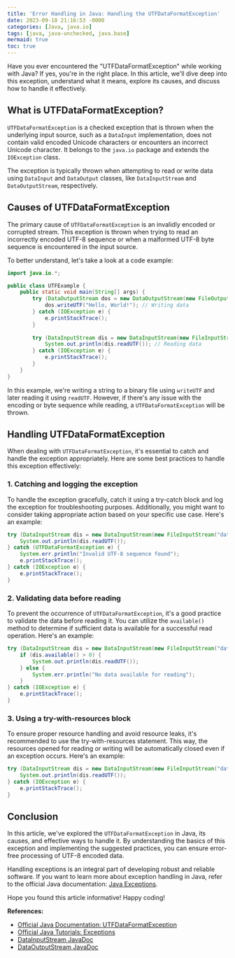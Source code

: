```yaml
---
title: 'Error Handling in Java: Handling the UTFDataFormatException'
date: 2023-09-18 21:16:53 -0000
categories: [Java, java.io]
tags: [java, java-unchecked, java.base]
mermaid: true
toc: true
---
```



Have you ever encountered the "UTFDataFormatException" while working with Java? If yes, you're in the right place. In this article, we'll dive deep into this exception, understand what it means, explore its causes, and discuss how to handle it effectively.

## What is UTFDataFormatException?

`UTFDataFormatException` is a checked exception that is thrown when the underlying input source, such as a `DataInput` implementation, does not contain valid encoded Unicode characters or encounters an incorrect Unicode character. It belongs to the `java.io` package and extends the `IOException` class.

The exception is typically thrown when attempting to read or write data using `DataInput` and `DataOutput` classes, like `DataInputStream` and `DataOutputStream`, respectively.

## Causes of UTFDataFormatException

The primary cause of `UTFDataFormatException` is an invalidly encoded or corrupted stream. This exception is thrown when trying to read an incorrectly encoded UTF-8 sequence or when a malformed UTF-8 byte sequence is encountered in the input source.

To better understand, let's take a look at a code example:

```java
import java.io.*;

public class UTFExample {
    public static void main(String[] args) {
        try (DataOutputStream dos = new DataOutputStream(new FileOutputStream("data.bin"))) {
            dos.writeUTF("Hello, World!"); // Writing data
        } catch (IOException e) {
            e.printStackTrace();
        }
        
        try (DataInputStream dis = new DataInputStream(new FileInputStream("data.bin"))) {
            System.out.println(dis.readUTF()); // Reading data
        } catch (IOException e) {
            e.printStackTrace();
        }
    }
}
```

In this example, we're writing a string to a binary file using `writeUTF` and later reading it using `readUTF`. However, if there's any issue with the encoding or byte sequence while reading, a `UTFDataFormatException` will be thrown.

## Handling UTFDataFormatException

When dealing with `UTFDataFormatException`, it's essential to catch and handle the exception appropriately. Here are some best practices to handle this exception effectively:

### 1. Catching and logging the exception

To handle the exception gracefully, catch it using a try-catch block and log the exception for troubleshooting purposes. Additionally, you might want to consider taking appropriate action based on your specific use case. Here's an example:

```java
try (DataInputStream dis = new DataInputStream(new FileInputStream("data.bin"))) {
    System.out.println(dis.readUTF());
} catch (UTFDataFormatException e) {
    System.err.println("Invalid UTF-8 sequence found");
    e.printStackTrace();
} catch (IOException e) {
    e.printStackTrace();
}
```

### 2. Validating data before reading

To prevent the occurrence of `UTFDataFormatException`, it's a good practice to validate the data before reading it. You can utilize the `available()` method to determine if sufficient data is available for a successful read operation. Here's an example:

```java
try (DataInputStream dis = new DataInputStream(new FileInputStream("data.bin"))) {
    if (dis.available() > 0) {
        System.out.println(dis.readUTF());
    } else {
        System.err.println("No data available for reading");
    }
} catch (IOException e) {
    e.printStackTrace();
}
```

### 3. Using a try-with-resources block

To ensure proper resource handling and avoid resource leaks, it's recommended to use the try-with-resources statement. This way, the resources opened for reading or writing will be automatically closed even if an exception occurs. Here's an example:

```java
try (DataInputStream dis = new DataInputStream(new FileInputStream("data.bin"))) {
    System.out.println(dis.readUTF());
} catch (IOException e) {
    e.printStackTrace();
}
```

## Conclusion

In this article, we've explored the `UTFDataFormatException` in Java, its causes, and effective ways to handle it. By understanding the basics of this exception and implementing the suggested practices, you can ensure error-free processing of UTF-8 encoded data.

Handling exceptions is an integral part of developing robust and reliable software. If you want to learn more about exception handling in Java, refer to the official Java documentation: [Java Exceptions](https://docs.oracle.com/javase/tutorial/essential/exceptions/).

Hope you found this article informative! Happy coding!

**References:**
- [Official Java Documentation: UTFDataFormatException](https://docs.oracle.com/en/java/javase/14/docs/api/java.base/java/io/UTFDataFormatException.html)
- [Official Java Tutorials: Exceptions](https://docs.oracle.com/javase/tutorial/essential/exceptions/)
- [DataInputStream JavaDoc](https://docs.oracle.com/en/java/javase/14/docs/api/java.base/java/io/DataInputStream.html)
- [DataOutputStream JavaDoc](https://docs.oracle.com/en/java/javase/14/docs/api/java.base/java/io/DataOutputStream.html)
